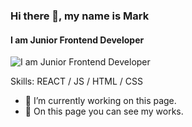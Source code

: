 ### Hi there 👋, my name is Mark
#### I am Junior Frontend Developer
![I am Junior Frontend Developer](https://xakep.ru/wp-content/uploads/2018/08/180618/js-h.jpg)

Skills: REACT / JS / HTML / CSS

- 🔭 I’m currently working on this page. 
- 👾 Оn this page you can see my works.





